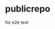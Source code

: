 # publicrepo
for e2e test
















































































































































































